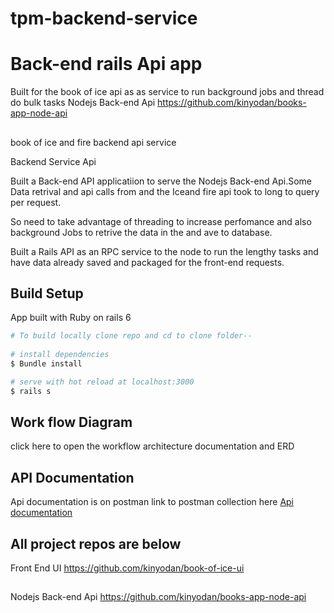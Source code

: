 # tpm-backend-service

# Back-end rails Api app 
 Built for the book of ice api as as service to run background jobs and thread do bulk tasks
 Nodejs Back-end Api https://github.com/kinyodan/books-app-node-api
 
##
book of ice and fire backend api service 

Backend Service Api

Built a Back-end API applicatiion to serve the Nodejs Back-end Api.Some Data retrival and api calls from and the Iceand fire api took to long to query per request.

So need to take advantage of threading to increase perfomance and also background Jobs to retrive the data in the and ave to database.

Built a Rails API as an RPC service to the node to run the lengthy tasks and have data already saved and packaged for the front-end requests.

## Build Setup
App built with Ruby on rails 6

```bash
# To build locally clone repo and cd to clone folder--
 
# install dependencies
$ Bundle install

# serve with hot reload at localhost:3000
$ rails s


```
##  
## Work flow Diagram
 click here to open the workflow architecture documentation and ERD 

## API Documentation 
 Api documentation is on postman 
link to postman collection here <a href="https://www.postman.com/lunar-crescent-756083/workspace/my-workspace/request/21024605-98348242-b79d-4993-ba48-f7fe9f2c23b1" >Api documentation </a>

## All project repos are below
 Front End UI 
 https://github.com/kinyodan/book-of-ice-ui
## 

Nodejs Back-end Api https://github.com/kinyodan/books-app-node-api

